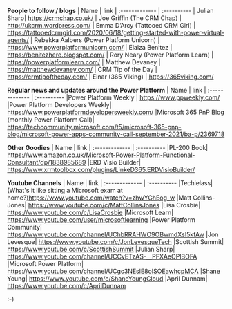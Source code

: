 **People to follow / blogs**
| Name   | link
| :------------- | :---------- 
|  Julian Sharp| https://crmchap.co.uk/
| Joe Griffin (The CRM Chap)   | http://ukcrm.wordpress.com/
| Emma D’Arcy (Tattooed CRM Girl)  | https://tattooedcrmgirl.com/2020/06/18/getting-started-with-power-virtual-agents/
| Rebekka Aalbers (Power Platform Unicorn)   | https://www.powerplatformunicorn.com/
| Elaiza Benitez   | https://benitezhere.blogspot.com/
| Rory Neary (Power Platform Learn)   | https://powerplatformlearn.com/
| Matthew Devaney   | https://matthewdevaney.com/
| CRM Tip of the Day   | https://crmtipoftheday.com/
| Einar (365 Viking)   | https://365viking.com/

**Regular news and updates around the Power Platform**
| Name   | link
| :------------- | :---------- 
|Power Platform Weekly	| https://www.ppweekly.com/
|Power Platform Developers Weekly| https://www.powerplatformdevelopersweekly.com/
|Microsoft 365 PnP Blog	(monthly Power Platform Call)| https://techcommunity.microsoft.com/t5/microsoft-365-pnp-blog/microsoft-power-apps-community-call-september-2021/ba-p/2369718

**Other Goodies**
| Name   | link
| :------------- | :---------- 
|PL-200 Book| https://www.amazon.co.uk/Microsoft-Power-Platform-Functional-Consultant/dp/1838985689
|ERD Visio Builder| https://www.xrmtoolbox.com/plugins/LinkeD365.ERDVisioBuilder/

**Youtube Channels**
| Name   | link
| :------------- | :---------- 
|Techielass| (What's it like sitting a Microsoft exam at home?)https://www.youtube.com/watch?v=zhwYGhEog_w
|Matt Collins-Jones| https://www.youtube.com/c/MattCollinsJones
|Lisa Crosbie| https://www.youtube.com/c/LisaCrosbie
|Microsoft Learn| https://www.youtube.com/user/microsoftlearning
|Power Platform Community| https://www.youtube.com/channel/UChbRRAHWO9OBwmdXsI5kfAw
|Jon Levesque| https://www.youtube.com/c/JonLevesqueTech
|Scottish Summit| https://www.youtube.com/c/ScottishSummit
|Julian Sharp| https://www.youtube.com/channel/UCCvETzAS-__PFXAeOPlBOFA
|Microsoft Power Platform| https://www.youtube.com/channel/UCgc3NEslE8oISOEawhcpMCA
|Shane Young| https://www.youtube.com/c/ShaneYoungCloud
|April Dunnam| https://www.youtube.com/c/AprilDunnam



:-)
